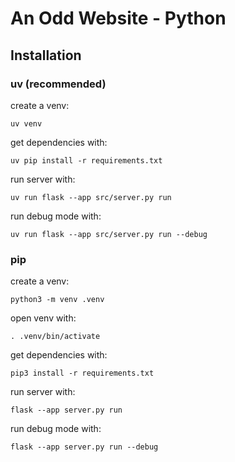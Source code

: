 # An Odd Website - Python

## Installation

### uv (recommended)

create a venv:

    uv venv

get dependencies with:

    uv pip install -r requirements.txt

run server with:

    uv run flask --app src/server.py run

run debug mode with:

    uv run flask --app src/server.py run --debug

### pip

create a venv:
 
	python3 -m venv .venv

open venv with:

    . .venv/bin/activate

get dependencies with:

    pip3 install -r requirements.txt

run server with:

    flask --app server.py run

run debug mode with:

    flask --app server.py run --debug
